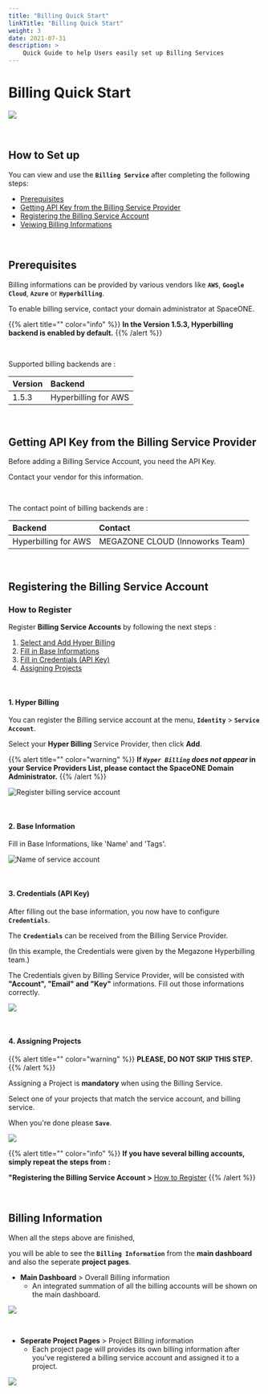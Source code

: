```yaml
---
title: "Billing Quick Start"
linkTitle: "Billing Quick Start"
weight: 3
date: 2021-07-31
description: >
    Quick Guide to help Users easily set up Billing Services
---
```



# Billing Quick Start

![](/docs/using_spaceone_console/admin_guide/getting-started/billing_quick_start_img/billing_quick_start_img_01.png)

<br/>



## How to Set up

You can view and use the **`Billing Service`** after completing the following steps:

* [Prerequisites](#prerequisites)
* [Getting API Key from the Billing Service Provider](#getting-api-key-from-the-billing-service-provider)
* [Registering the Billing Service Account](#registering-the-billing-service-account)
* [Veiwing Billing Informations](#billing-information)

<br/>



## Prerequisites

Billing informations can be provided by various vendors like **`AWS`**, **`Google Cloud`**, **`Azure`** or **`Hyperbilling`**.

To enable billing service, contact your domain administrator at SpaceONE.

{{% alert title="" color="info" %}}
**In the Version 1.5.3, Hyperbilling backend is enabled by default.**
{{% /alert %}}

<br/>

Supported billing backends are :

| Version | Backend |
| :--- | :--- |
| 1.5.3 | Hyperbilling for AWS |

<br/>



## Getting API Key from the Billing Service Provider

Before adding a Billing Service Account, you need the API Key. 

Contact your vendor for this information.

<br/>

The contact point of billing backends are :

| Backend | Contact |
| :--- | :--- |
| Hyperbilling for AWS | MEGAZONE CLOUD \(Innoworks Team\) |

<br/>



## Registering the Billing Service Account

### How to Register

Register **Billing Service Accounts** by following the next steps :

1. [Select and Add Hyper Billing](#1-hyper-billing)
2. [Fill in Base Informations](#2-base-information)
3. [Fill in Credentials \(API Key\)](#3-credentials-api-key)
4. [Assigning Projects](#4-assigning-projects)

<br/>



#### 1. Hyper Billing

You can register the Billing service account at the menu, **`Identity`** > **`Service Account`**.

Select your **Hyper Billing** Service Provider, then click **Add**.

{{% alert title="" color="warning" %}}
**If _`Hyper Billing` does not appear_ in your Service Providers List, please contact the SpaceONE Domain Administrator.**
{{% /alert %}}

![Register billing service account](/docs/using_spaceone_console/admin_guide/getting-started/billing_quick_start_img/billing_quick_start_img_02.png)

<br/>



#### 2. Base Information
Fill in Base Informations, like 'Name' and 'Tags'.

![Name of service account](/docs/using_spaceone_console/admin_guide/getting-started/billing_quick_start_img/billing_quick_start_img_03.png)

<br/>



#### 3. Credentials \(API Key\)

After filling out the base information, you now have to configure **`Credentials`**.

The **`Credentials`** can be received from the Billing Service Provider. 

(In this example, the Credentials were given by the Megazone Hyperbilling team.)

The Credentials given by Billing Service Provider, will be consisted with **"Account", "Email" and "Key"** informations. Fill out those informations correctly.

![](/docs/using_spaceone_console/admin_guide/getting-started/billing_quick_start_img/billing_quick_start_img_04.png)

<br/>



#### 4. Assigning Projects

{{% alert title="" color="warning" %}}
**PLEASE, DO NOT SKIP THIS STEP.**
{{% /alert %}}

Assigning a Project is **mandatory** when using the Billing Service.

Select one of your projects that match the service account, and billing service. 

When you're done please **`Save`**. 

![](/docs/using_spaceone_console/admin_guide/getting-started/billing_quick_start_img/billing_quick_start_img_05.png)

{{% alert title="" color="info" %}}
**If you have several billing accounts, simply repeat the steps from :**

**"Registering the Billing Service Account >** [How to Register](#how-to-register)
{{% /alert %}}

<br/>



## Billing Information

When all the steps above are finished, 

you will be able to see the **`Billing Information`** from the **main dashboard** and also the seperate **project pages**.

* **Main Dashboard** > Overall Billing information
    * An integrated summation of all the billing accounts will be shown on the main dashboard.

![](/docs/using_spaceone_console/admin_guide/getting-started/billing_quick_start_img/billing_quick_start_img_06.png)

<br/>

* **Seperate Project Pages** > Project Billing information
    * Each project page will provides its own billing information after you've registered a billing service account and assigned it to a project.

![](/docs/using_spaceone_console/admin_guide/getting-started/billing_quick_start_img/billing_quick_start_img_07.png)

